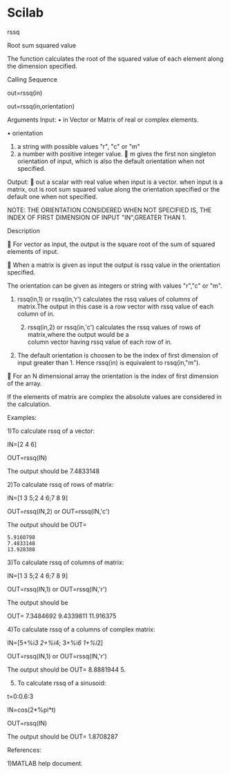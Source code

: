# Scilab
rssq

Root sum squared value

The function calculates the root of the squared value of each element along the dimension specified.

Calling Sequence

out=rssq(in)

out=rssq(in,orientation)

Arguments
Input:
•	in
               Vector or Matrix of real or complex elements.

•	orientation

1.	a string with possible values "r", "c" or "m"
2.	a number with positive integer value.
	m gives the first non singleton orientation of input, which is also the default orientation when not specified.


Output:
	out
a scalar with real value when input is a vector.
when input is a matrix, out is root sum squared value along the orientation specified or the default one when not specified.


NOTE: THE ORIENTATION CONSIDERED WHEN NOT SPECIFIED IS, THE INDEX OF FIRST DIMENSION OF INPUT "IN",GREATER THAN 1.


Description

	For vector as input, the output is the square root of the sum of squared elements of input.


	When a matrix is given as input the output is rssq value in the orientation specified.

The orientation can be given as integers or string with values "r","c" or "m".

1.	rssq(in,1) or rssq(in,'r') calculates the rssq values of columns of matrix.The output in this case is a row vector with rssq value of each column of in.

       2.    rssq(in,2) or rssq(in,'c') calculates the rssq values of rows of matrix,where the output would be a       
              column vector having rssq value of each row of in.

3.    The default orientation is choosen to be the index of first dimension of input greater than 1.
              Hence rssq(in) is equivalent to rssq(in,"m").


	For an N dimensional array the orientation is the index of first dimension of the array.


If the elements of matrix are complex the absolute values are considered in the calculation.


 Examples:

1)To calculate rssq of a vector:

IN=[2 4 6]

OUT=rssq(IN)

The output should be 7.4833148

2)To calculate rssq of rows of matrix:

IN=[1 3 5;2 4 6;7 8 9]

OUT=rssq(IN,2) or OUT=rssq(IN,'c')

The output should be OUT=

    5.9160798  
    7.4833148  
    13.928388
    

3)To calculate rssq of columns of matrix:

IN=[1 3 5;2 4 6;7 8 9]

OUT=rssq(IN,1) or OUT=rssq(IN,'r')

The output should be

 OUT= 7.3484692    9.4339811    11.916375  


4)To calculate rssq of a columns of complex matrix:

IN=[5+%i*3 2+%i*4; 3+%i*6 1+%i*2]

OUT=rssq(IN,1) or OUT=rssq(IN,'r')

The output should be OUT= 8.8881944 5.


5) To calculate rssq of a sinusoid:

t=0:0.6:3

IN=cos(2*%pi*t)

OUT=rssq(IN)

The output should be OUT= 1.8708287

References:

1)MATLAB help document.



